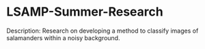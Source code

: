# LSAMP-Summer-Research
Description: Research on developing a method to classify images of salamanders within a noisy background.
